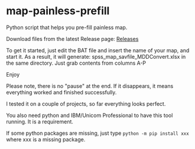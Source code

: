 # map-painless-prefill
Python script that helps you pre-fill painless map.

Download files from the latest Release page:
[Releases](https://github.com/andreyputilovmaterial/map-painless-prefill/releases/latest)

To get it started, just edit the BAT file and insert the name of your map, and start it. As a result, it will generate:
spss_map_savfile_MDDConvert.xlsx
in the same directory. Just grab contents from columns A-P

Enjoy

Please note, there is no "pause" at the end. If it disappears, it means everything worked and finished successfully.

I tested it on a couple of projects, so far everything looks perfect.

You also need python and IBM/Unicom Professional to have this tool running. It is a requirement.

If some python packages are missing, just type
`python -m pip install xxx`
where xxx is a missing package.

